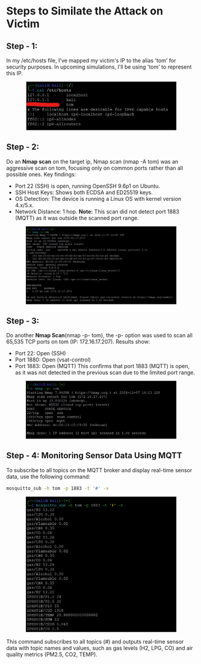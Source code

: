 # Steps to Similate the Attack on Victim

## Step - 1: 
In my /etc/hosts file, I've mapped my victim's IP to the alias 'tom' for security purposes. In upcoming simulations, I'll be using 'tom' to represent this IP.

<p align="center">
  <img src="https://github.com/Bhargav9490/MQTT_Attack/blob/main/Attack/Host.jpeg" alt="GitHub Logo" width="400">
</p>

## Step - 2: 
Do an **Nmap scan** on the target ip, Nmap scan (nmap -A tom) was an aggressive scan on tom, focusing only on common ports rather than all possible ones. Key findings:
  - Port 22 (SSH) is open, running OpenSSH 9.6p1 on Ubuntu.
  - SSH Host Keys: Shows both ECDSA and ED25519 keys.
  - OS Detection: The device is running a Linux OS with kernel version 4.x/5.x.
  - Network Distance: 1 hop.
**Note:** This scan did not detect port 1883 (MQTT) as it was outside the scanned port range.

<p align="center">
  <img src="https://github.com/Bhargav9490/MQTT_Attack/blob/main/Attack/nmap.jpeg" alt="GitHub Logo" width="400">
</p>

## Step - 3: 
Do another **Nmap Scan**(nmap -p- tom), the -p- option was used to scan all 65,535 TCP ports on tom (IP: 172.16.17.207). Results show:
  - Port 22: Open (SSH)
  - Port 1880: Open (vsat-control)
  - Port 1883: Open (MQTT)
This confirms that port 1883 (MQTT) is open, as it was not detected in the previous scan due to the limited port range.
<p align="center">
  <img src="https://github.com/Bhargav9490/MQTT_Attack/blob/main/Attack/nmap-p.jpeg" alt="GitHub Logo" width="400">
</p>

## Step - 4: Monitoring Sensor Data Using MQTT
To subscribe to all topics on the MQTT broker and display real-time sensor data, use the following command:

```bash
mosquitto_sub -h tom -p 1883 -t '#' -v
```
<p align="center">
  <img src="https://github.com/Bhargav9490/MQTT_Attack/blob/main/Attack/mosquitto.jpeg" alt="GitHub Logo" width="400">
</p>
This command subscribes to all topics (#) and outputs real-time sensor data with topic names and values, such as gas levels (H2, LPG, CO) and air quality metrics (PM2.5, CO2, TEMP).

